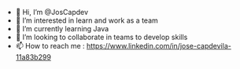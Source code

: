 - 👋 Hi, I’m @JosCapdev
- 👀 I’m interested in learn and work as a team
- 🌱 I’m currently learning Java
- 💞️ I’m looking to collaborate in teams to develop skills
- 📫 How to reach me : https://www.linkedin.com/in/jose-capdevila-11a83b299

<!---
JosCapdev/JosCapdev is a ✨ special ✨ repository because its `README.md` (this file) appears on your GitHub profile.
You can click the Preview link to take a look at your changes.
--->
